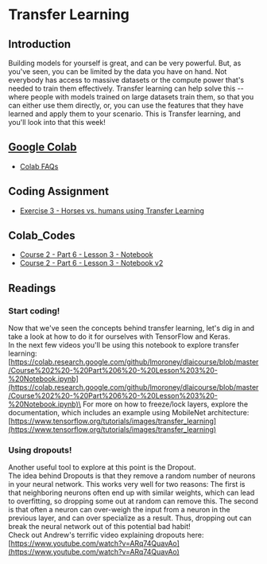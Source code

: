 # Transfer Learning
## Introduction
Building models for yourself is great, and can be very powerful. But, as you've seen, you can be limited by the data you have on hand. Not everybody has access to massive datasets or the compute power that's needed to train them effectively. Transfer learning can help solve this -- where people with models trained on large datasets train them, so that you can either use them directly, or, you can use the features that they have learned and apply them to your scenario. This is Transfer learning, and you'll look into that this week!

## [Google Colab](https://colab.research.google.com)
* [Colab FAQs](https://research.google.com/colaboratory/faq.html)

## Coding Assignment
* [Exercise 3 - Horses vs. humans using Transfer Learning](./codes/Exercise_3_Horses_vs_humans_using_Transfer_Learning_Question-FINAL.ipynb)

## Colab_Codes
* [Course 2 - Part 6 - Lesson 3 - Notebook](./Colab_Codes/Course2-Part6-Lesson3-Notebook.ipynb)
* [Course 2 - Part 6 - Lesson 3 - Notebook v2](./Colab_Codes/Course2-Part6-Lesson3-Notebook_v2.ipynb)

## Readings
### Start coding!
Now that we've seen the concepts behind transfer learning, let's dig in and take a look at how to do it for ourselves with TensorFlow and Keras.\
In the next few videos you'll be using this notebook to explore transfer learning: [https://colab.research.google.com/github/lmoroney/dlaicourse/blob/master/Course%202%20-%20Part%206%20-%20Lesson%203%20-%20Notebook.ipynb](https://colab.research.google.com/github/lmoroney/dlaicourse/blob/master/Course%202%20-%20Part%206%20-%20Lesson%203%20-%20Notebook.ipynb)\
For more on how to freeze/lock layers, explore the documentation, which includes an example using MobileNet architecture: [https://www.tensorflow.org/tutorials/images/transfer_learning](https://www.tensorflow.org/tutorials/images/transfer_learning)

### Using dropouts!
Another useful tool to explore at this point is the Dropout.\
The idea behind Dropouts is that they remove a random number of neurons in your neural network. This works very well for two reasons: The first is that neighboring neurons often end up with similar weights, which can lead to overfitting, so dropping some out at random can remove this. The second is that often a neuron can over-weigh the input from a neuron in the previous layer, and can over specialize as a result. Thus, dropping out can break the neural network out of this potential bad habit!\
Check out Andrew's terrific video explaining dropouts here: [https://www.youtube.com/watch?v=ARq74QuavAo](https://www.youtube.com/watch?v=ARq74QuavAo)
